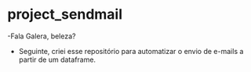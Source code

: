 # project_sendmail

-Fala Galera, beleza?

- Seguinte, criei esse repositório para automatizar o envio de e-mails a partir de um dataframe.

